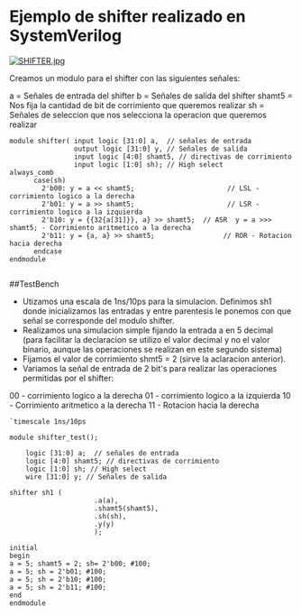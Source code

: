 # Ejemplo de shifter realizado en SystemVerilog

[![SHIFTER.jpg](https://i.postimg.cc/NMkfHZ4W/SHIFTER.jpg)](https://postimg.cc/PpNjG304)

Creamos un modulo para el shifter con las siguientes señales:

a      = Señales de entrada del shifter
b      = Señales de salida del shifter
shamt5 = Nos fija la cantidad de bit de corrimiento que queremos realizar
sh     = Señales de seleccion que nos selecciona la operacion que queremos realizar 

```
module shifter( input logic [31:0] a,  // señales de entrada
                output logic [31:0] y, // Señales de salida
                input logic [4:0] shamt5, // directivas de corrimiento
                input logic [1:0] sh); // High select 
always_comb
      case(sh)
        2'b00: y = a << shamt5;                       // LSL - corrimiento logico a la derecha
        2'b01: y = a >> shamt5;                       // LSR - corrimiento logico a la izquierda
        2'b10: y = {{32{a[31]}}, a} >> shamt5;  // ASR  y = a >>> shamt5; - Corrimiento aritmetico a la derecha
        2'b11: y = {a, a} >> shamt5;                 // ROR - Rotacion hacia derecha
      endcase
endmodule
		
```
##TestBench

* Utizamos una escala de 1ns/10ps para la simulacion. Definimos sh1 donde inicializamos las entradas y entre parentesis le ponemos con que señal se corresponde del modulo shifter.
* Realizamos una simulacion simple fijando la entrada a en 5 decimal (para facilitar la declaracion se utilizo el valor decimal y no el valor binario, aunque las operaciones se realizan en este segundo sistema)
* Fijamos el valor de corrimiento shmt5 = 2 (sirve la aclaracion anterior).
* Variamos la señal de entrada de 2 bit's para realizar las operaciones permitidas por el shifter:

00 - corrimiento logico a la derecha
01 - corrimiento logico a la izquierda
10 - Corrimiento aritmetico a la derecha
11 - Rotacion hacia la derecha

```
`timescale 1ns/10ps

module shifter_test();

	logic [31:0] a;  // señales de entrada
	logic [4:0] shamt5; // directivas de corrimiento
	logic [1:0] sh; // High select
	wire [31:0] y; // Señales de salida
	
shifter sh1	( 
			    	 .a(a), 
				     .shamt5(shamt5),
				     .sh(sh),
				     .y(y)
			    	 );
	
initial 
begin
a = 5; shamt5 = 2; sh= 2'b00; #100;
a = 5; sh = 2'b01; #100;
a = 5; sh = 2'b10; #100;
a = 5; sh = 2'b11; #100;
end
endmodule
```
